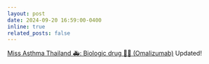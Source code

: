 ```yaml
---
layout: post
date: 2024-09-20 16:59:00-0400
inline: true
related_posts: false
---
```


[Miss Asthma Thailand 🚑: Biologic drug 💉💉 (Omalizumab)](https://missasthmath.blogspot.com/)  Updated! 